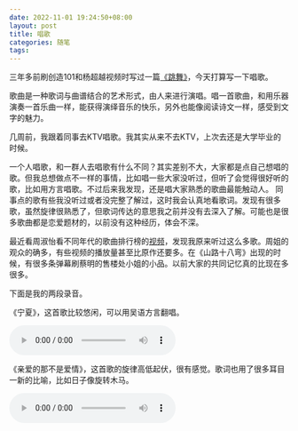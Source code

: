 ```yaml
---
date: 2022-11-01 19:24:50+08:00
layout: post
title: 唱歌
categories: 随笔
tags: 
---
```


三年多前刷创造101和杨超越视频时写过一篇[《跳舞》](/dance/)，今天打算写一下唱歌。

歌曲是一种歌词与曲谱结合的艺术形式，由人来进行演唱。唱一首歌曲，和用乐器演奏一首乐曲一样，能获得演绎音乐的快乐，另外也能像阅读诗文一样，感受到文字的魅力。

几周前，我跟着同事去KTV唱歌。我其实从来不去KTV，上次去还是大学毕业的时候。

一个人唱歌，和一群人去唱歌有什么不同？其实差别不大，大家都是点自己想唱的歌。但我总想做点不一样的事情，比如唱一些大家没听过，但听了会觉得很好听的歌，比如用方言唱歌。不过后来我发现，还是唱大家熟悉的歌曲最能触动人。
同事点的歌有些我没听过或者没完整了解过，这时我会认真地看歌词。发现有很多歌，虽然旋律很熟悉了，但歌词传达的意思我之前并没有去深入了解。可能也是很多歌曲都是恋爱题材的，以前没有这种经历，体会不深。

最近看周淑怡看不同年代的歌曲排行榜的[视频](https://www.bilibili.com/video/BV1kG4y1h7NB/)，发现我原来听过这么多歌。周姐的观众的确多，有些视频的播放量甚至比原作还要多。在《山路十八弯》出现的时候，有很多条弹幕刷蔡明的售楼处小姐的小品。以前大家的共同记忆真的比现在多很多。

下面是我的两段录音。


《宁夏》，这首歌比较悠闲，可以用吴语方言翻唱。

<audio controls>
  <source src="/assets/ningxia.mp3" type="audio/mpeg">
</audio>


《亲爱的那不是爱情》，这首歌的旋律高低起伏，很有感觉。歌词也用了很多耳目一新的比喻，比如日子像旋转木马。


<audio controls>
  <source src="/assets/qinaidenabushiaiqing.mp3" type="audio/mpeg">
</audio>









